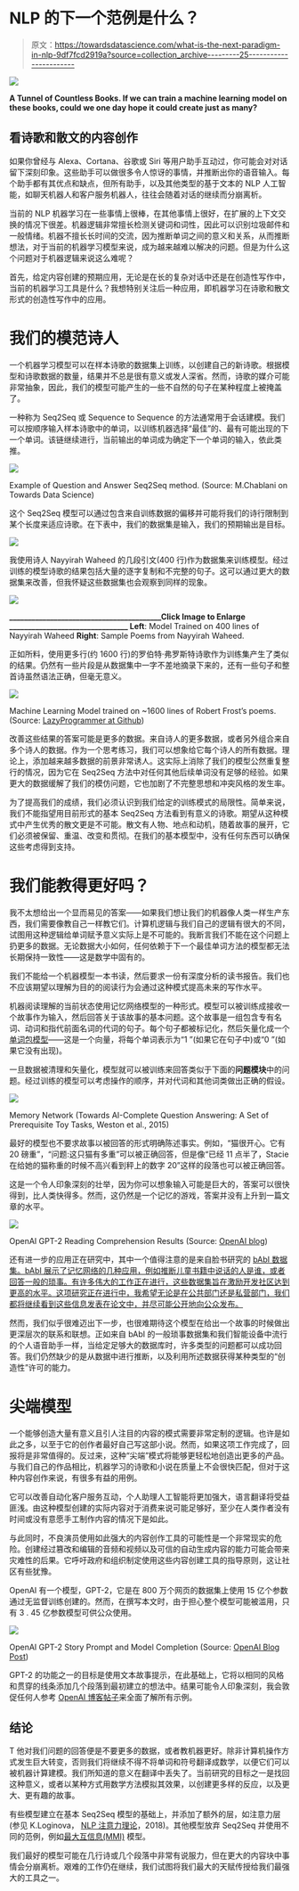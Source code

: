# NLP 的下一个范例是什么？

> 原文：<https://towardsdatascience.com/what-is-the-next-paradigm-in-nlp-9df7fcd2919a?source=collection_archive---------25----------------------->

![](img/6e4195f97dfe1f2c1df8aee956b0f08d.png)

**A Tunnel of Countless Books. If we can train a machine learning model on these books, could we one day hope it could create just as many?**

## 看诗歌和散文的内容创作

如果你曾经与 Alexa、Cortana、谷歌或 Siri 等用户助手互动过，你可能会对对话留下深刻印象。这些助手可以做很多令人惊讶的事情，并推断出你的语音输入。每个助手都有其优点和缺点，但所有助手，以及其他类型的基于文本的 NLP 人工智能，如聊天机器人和客户服务机器人，往往会随着对话的继续而分崩离析。

当前的 NLP 机器学习在一些事情上很棒，在其他事情上很好，在扩展的上下文交换的情况下很差。机器逻辑非常擅长检测关键词和词性，因此可以识别垃圾邮件和一般情绪。机器不擅长长时间的交流，因为推断单词之间的意义和关系，从而推断想法，对于当前的机器学习模型来说，成为越来越难以解决的问题。但是为什么这个问题对于机器逻辑来说这么难呢？

首先，给定内容创建的预期应用，无论是在长的复杂对话中还是在创造性写作中，当前的机器学习工具是什么？我想特别关注后一种应用，即机器学习在诗歌和散文形式的创造性写作中的应用。

# 我们的模范诗人

一个机器学习模型可以在样本诗歌的数据集上训练，以创建自己的新诗歌。根据模型和诗歌数据的数量，结果并不总是很有意义或发人深省。然而，诗歌的媒介可能非常抽象，因此，我们的模型可能产生的一些不自然的句子在某种程度上被掩盖了。

一种称为 Seq2Seq 或 Sequence to Sequence 的方法通常用于会话建模。我们可以按顺序输入样本诗歌中的单词，以训练机器选择“最佳”的、最有可能出现的下一个单词。该链继续进行，当前输出的单词成为确定下一个单词的输入，依此类推。

![](img/12bcba983d5ccdfc2184177c69405db9.png)

Example of Question and Answer Seq2Seq method. (Source: M.Chablani on Towards Data Science)

这个 Seq2Seq 模型可以通过包含来自训练数据的偏移并可能将我们的诗行限制到某个长度来适应诗歌。在下表中，我们的数据集是输入，我们的预期输出是目标。

![](img/12f72104c1b0eb853169d6aadfc30c1d.png)

我使用诗人 Nayyirah Waheed 的几段引文(400 行)作为数据集来训练模型。经过训练的模型诗歌的结果包括大量的逐字复制和不完整的句子。这可以通过更大的数据集来改善，但我怀疑这些数据集也会观察到同样的现象。

![](img/2c37f263868c87e73febd289a8b70b5f.png)

**_________________________________________Click Image to Enlarge ________________________________ Left**: Model Trained on 400 lines of Nayyirah Waheed **Right**: Sample Poems from Nayyirah Waheed.

正如所料，使用更多行(约 1600 行)的罗伯特·弗罗斯特诗歌作为训练集产生了类似的结果。仍然有一些片段是从数据集中一字不差地摘录下来的，还有一些句子和整首诗虽然语法正确，但毫无意义。

![](img/cee2e8d98ef8de756ccee904bf9880cd.png)

Machine Learning Model trained on ~1600 lines of Robert Frost’s poems. (Source: [LazyProgrammer at Github](https://github.com/lazyprogrammer))

改善这些结果的答案可能是更多的数据。来自诗人的更多数据，或者另外组合来自多个诗人的数据。作为一个思考练习，我们可以想象给它每个诗人的所有数据。理论上，添加越来越多数据的前景非常诱人。这实际上消除了我们的模型公然重复整行的情况，因为它在 Seq2Seq 方法中对任何其他后续单词没有足够的经验。如果更大的数据缓解了我们的模仿问题，它也加剧了不完整思想和冲突风格的发生率。

为了提高我们的成绩，我们必须认识到我们给定的训练模式的局限性。简单来说，我们不能指望用目前形式的基本 Seq2Seq 方法看到有意义的诗歌。期望从这种模式中产生优秀的散文更是不可能。散文有人物、地点和动机，随着故事的展开，它们必须被保留、重温、改变和贯彻。在我们的基本模型中，没有任何东西可以确保这些考虑得到支持。

# 我们能教得更好吗？

我不太想给出一个显而易见的答案——如果我们想让我们的机器像人类一样生产东西，我们需要像教自己一样教它们。计算机逻辑与我们自己的逻辑有很大的不同，试图用这种逻辑给单词赋予意义实际上是不可能的。我断言我们不能在这个问题上扔更多的数据。无论数据大小如何，任何依赖于下一个最佳单词方法的模型都无法长期保持一致性——这是数学中固有的。

我们不能给一个机器模型一本书读，然后要求一份有深度分析的读书报告。我们也不应该期望以理解为目的的阅读行为会通过这种模式提高未来的写作水平。

机器阅读理解的当前状态使用记忆网络模型的一种形式。模型可以被训练成接收一个故事作为输入，然后回答关于该故事的基本问题。这个故事是一组包含专有名词、动词和指代前面名词的代词的句子。每个句子都被标记化，然后矢量化成一个[单词包模型](https://en.wikipedia.org/wiki/Bag-of-words_model)——这是一个向量，将每个单词表示为“1 ”(如果它在句子中)或“0 ”(如果它没有出现)。

一旦数据被清理和矢量化，模型就可以被训练来回答类似于下面的**问题模块**中的问题。经过训练的模型可以考虑操作的顺序，并对代词和其他词类做出正确的假设。

![](img/77a94ad34985318d5908bc7c917b3ce7.png)

Memory Network (Towards AI-Complete Question Answering: A Set of Prerequisite Toy Tasks, Weston et al., 2015)

最好的模型也不要求故事以被回答的形式明确陈述事实。例如，“猫很开心。它有 20 磅重”，“问题:这只猫有多重”可以被正确回答，但是像“已经 11 点半了，Stacie 在给她的猫称重的时候不高兴看到秤上的数字 20”这样的段落也可以被正确回答。

这是一个令人印象深刻的壮举，因为你可以想象输入可能是巨大的，答案可以很快得到，比人类快得多。然而，这仍然是一个记忆的游戏，答案并没有上升到一篇文章的水平。

![](img/d64135b1ba1d453a5a97135ffaea18e0.png)

OpenAI GPT-2 Reading Comprehension Results (Source: [OpenAI blog](https://openai.com/blog/better-language-models/))

还有进一步的应用正在研究中，其中一个值得注意的是来自脸书研究的 [bAbI 数据集。bAbI 展示了记忆网络的几种应用，例如推断儿童书籍中说话的人是谁，或者回答一般的琐事。有许多伟大的工作正在进行，这些数据集旨在激励开发社区达到更高的水平。这项研究正在进行中，我希望无论是在公共部门还是私营部门，我们都将继续看到这些信息发表在论文中，并尽可能公开地向公众发布。](https://research.fb.com/downloads/babi/)

然而，我们似乎很难迈出下一步，也很难期待这个模型在给出一个故事的时候做出更深层次的联系和联想。正如来自 bAbI 的一般琐事数据集和我们智能设备中流行的个人语音助手一样，当给定足够大的数据库时，许多类型的问题都可以成功回答。我们仍然缺少的是从数据中进行推断，以及利用所述数据获得某种类型的“创造性”许可的能力。

# 尖端模型

一个能够创造大量有意义且引人注目的内容的模式需要非常定制的逻辑。也许是如此之多，以至于它的创作者最好自己写这部小说。然而，如果这项工作完成了，回报将是非常值得的。反过来，这种“尖端”模式将能够更轻松地创造出更多的产品。与我们自己的作品相比，机器学习的诗歌和小说在质量上不会很快匹配，但对于这种内容创作来说，有很多有益的用例。

它可以改善自动化客户服务互动，个人助理人工智能将更加强大，语言翻译将受益匪浅。由这种模型创建的实际内容对于消费来说可能足够好，至少在人类作者没有时间或没有意愿手工制作内容的情况下是如此。

与此同时，不良演员使用如此强大的内容创作工具的可能性是一个非常现实的危险。创建经过篡改和编辑的音频和视频以及可信的自动生成内容的能力可能会带来灾难性的后果。它呼吁政府和组织制定使用这些内容创建工具的指导原则，这让社区有些犹豫。

OpenAI 有一个模型，GPT-2，它是在 800 万个网页的数据集上使用 15 亿个参数通过无监督训练创建的。然而，在撰写本文时，由于担心整个模型可能被滥用，只有 3 . 45 亿参数模型可供公众使用。

![](img/2d229abcabec877db384131376d0c765.png)

OpenAI GPT-2 Story Prompt and Model Completion (Source: [OpenAI Blog Post](https://openai.com/blog/better-language-models/#sample1))

GPT-2 的功能之一的目标是使用文本故事提示，在此基础上，它将以相同的风格和贯穿的线条添加几个段落到最初建立的想法中。结果可能令人印象深刻，我会敦促任何人参考 [OpenAI 博客帖子](https://openai.com/blog/better-language-models/#sample1)来全面了解所有示例。

## 结论

T 他对我们问题的回答便是不要更多的数据，或者教机器更好。除非计算机操作方式发生巨大转变，否则我们将继续不得不将单词和符号翻译成数学，以便它们可以被机器计算建模。我们所知道的意义在翻译中丢失了。当前研究的目标之一是找回这种意义，或者以某种方式用数学方法模拟其效果，以创建更多样的反应，以及更大、更有趣的故事。

有些模型建立在基本 Seq2Seq 模型的基础上，并添加了额外的层，如注意力层(参见 K.Loginova， [NLP 注意力理论](https://medium.com/@joealato/attention-in-nlp-734c6fa9d983)，2018)。其他模型放弃 Seq2Seq 并使用不同的范例，例如[最大互信息(MMI)](https://arxiv.org/pdf/1510.03055.pdf) 模型。

我们最好的模型可能在几行诗或几个段落中非常有说服力，但在更大的内容块中事情会分崩离析。艰难的工作仍在继续，我们试图将我们最大的天赋传授给我们最强大的工具之一。